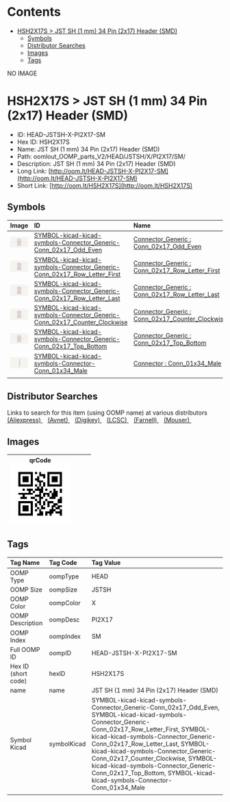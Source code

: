 



Contents
========

* [HSH2X17S > JST SH (1 mm) 34 Pin (2x17) Header (SMD)](#hsh2x17s--jst-sh-1-mm-34-pin-2x17-header-smd)
	* [Symbols](#symbols)
	* [Distributor Searches](#distributor-searches)
	* [Images](#images)
	* [Tags](#tags)
  
NO IMAGE  
# HSH2X17S > JST SH (1 mm) 34 Pin (2x17) Header (SMD)

- ID: HEAD-JSTSH-X-PI2X17-SM
- Hex ID: HSH2X17S
- Name: JST SH (1 mm) 34 Pin (2x17) Header (SMD)
- Path: oomlout_OOMP_parts_V2/HEAD/JSTSH/X/PI2X17/SM/
- Description: JST SH (1 mm) 34 Pin (2x17) Header (SMD)
- Long Link: [http://oom.lt/HEAD-JSTSH-X-PI2X17-SM](http://oom.lt/HEAD-JSTSH-X-PI2X17-SM)
- Short Link: [http://oom.lt/HSH2X17S](http://oom.lt/HSH2X17S)

## Symbols
  

|Image|ID|Name|
| :--- | :--- | :--- |
|[![](https://raw.githubusercontent.com/oomlout/oomlout_OOMP_eda_V2/main/SYMBOL/kicad/kicad-symbols/Connector_Generic/Conn_02x17_Odd_Even/image_140.png)](https://github.com/oomlout/oomlout_OOMP_eda_V2/tree/main/SYMBOL/kicad/kicad-symbols/Connector_Generic/Conn_02x17_Odd_Even/)|[SYMBOL-kicad-kicad-symbols-Connector_Generic-Conn_02x17_Odd_Even](https://github.com/oomlout/oomlout_OOMP_eda_V2/tree/main/SYMBOL/kicad/kicad-symbols/Connector_Generic/Conn_02x17_Odd_Even/)|[Connector_Generic : Conn_02x17_Odd_Even](https://github.com/oomlout/oomlout_OOMP_eda_V2/tree/main/SYMBOL/kicad/kicad-symbols/Connector_Generic/Conn_02x17_Odd_Even/)|
|[![](https://raw.githubusercontent.com/oomlout/oomlout_OOMP_eda_V2/main/SYMBOL/kicad/kicad-symbols/Connector_Generic/Conn_02x17_Row_Letter_First/image_140.png)](https://github.com/oomlout/oomlout_OOMP_eda_V2/tree/main/SYMBOL/kicad/kicad-symbols/Connector_Generic/Conn_02x17_Row_Letter_First/)|[SYMBOL-kicad-kicad-symbols-Connector_Generic-Conn_02x17_Row_Letter_First](https://github.com/oomlout/oomlout_OOMP_eda_V2/tree/main/SYMBOL/kicad/kicad-symbols/Connector_Generic/Conn_02x17_Row_Letter_First/)|[Connector_Generic : Conn_02x17_Row_Letter_First](https://github.com/oomlout/oomlout_OOMP_eda_V2/tree/main/SYMBOL/kicad/kicad-symbols/Connector_Generic/Conn_02x17_Row_Letter_First/)|
|[![](https://raw.githubusercontent.com/oomlout/oomlout_OOMP_eda_V2/main/SYMBOL/kicad/kicad-symbols/Connector_Generic/Conn_02x17_Row_Letter_Last/image_140.png)](https://github.com/oomlout/oomlout_OOMP_eda_V2/tree/main/SYMBOL/kicad/kicad-symbols/Connector_Generic/Conn_02x17_Row_Letter_Last/)|[SYMBOL-kicad-kicad-symbols-Connector_Generic-Conn_02x17_Row_Letter_Last](https://github.com/oomlout/oomlout_OOMP_eda_V2/tree/main/SYMBOL/kicad/kicad-symbols/Connector_Generic/Conn_02x17_Row_Letter_Last/)|[Connector_Generic : Conn_02x17_Row_Letter_Last](https://github.com/oomlout/oomlout_OOMP_eda_V2/tree/main/SYMBOL/kicad/kicad-symbols/Connector_Generic/Conn_02x17_Row_Letter_Last/)|
|[![](https://raw.githubusercontent.com/oomlout/oomlout_OOMP_eda_V2/main/SYMBOL/kicad/kicad-symbols/Connector_Generic/Conn_02x17_Counter_Clockwise/image_140.png)](https://github.com/oomlout/oomlout_OOMP_eda_V2/tree/main/SYMBOL/kicad/kicad-symbols/Connector_Generic/Conn_02x17_Counter_Clockwise/)|[SYMBOL-kicad-kicad-symbols-Connector_Generic-Conn_02x17_Counter_Clockwise](https://github.com/oomlout/oomlout_OOMP_eda_V2/tree/main/SYMBOL/kicad/kicad-symbols/Connector_Generic/Conn_02x17_Counter_Clockwise/)|[Connector_Generic : Conn_02x17_Counter_Clockwise](https://github.com/oomlout/oomlout_OOMP_eda_V2/tree/main/SYMBOL/kicad/kicad-symbols/Connector_Generic/Conn_02x17_Counter_Clockwise/)|
|[![](https://raw.githubusercontent.com/oomlout/oomlout_OOMP_eda_V2/main/SYMBOL/kicad/kicad-symbols/Connector_Generic/Conn_02x17_Top_Bottom/image_140.png)](https://github.com/oomlout/oomlout_OOMP_eda_V2/tree/main/SYMBOL/kicad/kicad-symbols/Connector_Generic/Conn_02x17_Top_Bottom/)|[SYMBOL-kicad-kicad-symbols-Connector_Generic-Conn_02x17_Top_Bottom](https://github.com/oomlout/oomlout_OOMP_eda_V2/tree/main/SYMBOL/kicad/kicad-symbols/Connector_Generic/Conn_02x17_Top_Bottom/)|[Connector_Generic : Conn_02x17_Top_Bottom](https://github.com/oomlout/oomlout_OOMP_eda_V2/tree/main/SYMBOL/kicad/kicad-symbols/Connector_Generic/Conn_02x17_Top_Bottom/)|
|[![](https://raw.githubusercontent.com/oomlout/oomlout_OOMP_eda_V2/main/SYMBOL/kicad/kicad-symbols/Connector/Conn_01x34_Male/image_140.png)](https://github.com/oomlout/oomlout_OOMP_eda_V2/tree/main/SYMBOL/kicad/kicad-symbols/Connector/Conn_01x34_Male/)|[SYMBOL-kicad-kicad-symbols-Connector-Conn_01x34_Male](https://github.com/oomlout/oomlout_OOMP_eda_V2/tree/main/SYMBOL/kicad/kicad-symbols/Connector/Conn_01x34_Male/)|[Connector : Conn_01x34_Male](https://github.com/oomlout/oomlout_OOMP_eda_V2/tree/main/SYMBOL/kicad/kicad-symbols/Connector/Conn_01x34_Male/)|
||||

## Distributor Searches
  
Links to search for this item (using OOMP name) at various distributors  
[(Aliexpress) ](https://www.aliexpress.com/wholesale?SearchText=1117JST+SH+1+mm+34+Pin+2x17+Header+SMD)&nbsp;&nbsp;&nbsp;[(Avnet) ](https://www.avnet.com/shop/us/search/JST+SH+1+mm+34+Pin+2x17+Header+SMD)&nbsp;&nbsp;&nbsp;[(Digikey) ](https://www.digikey.co.uk/en/products/result?s=JST+SH+1+mm+34+Pin+2x17+Header+SMD)&nbsp;&nbsp;&nbsp;[(LCSC) ](https://www.lcsc.com/search?q=JST+SH+1+mm+34+Pin+2x17+Header+SMD)&nbsp;&nbsp;&nbsp;[(Farnell) ](https://uk.farnell.com/search?st=JST+SH+1+mm+34+Pin+2x17+Header+SMD)&nbsp;&nbsp;&nbsp;[(Mouser) ](https://www.mouser.com/c/?q=JST+SH+1+mm+34+Pin+2x17+Header+SMD)&nbsp;&nbsp;&nbsp;
## Images
  

|qrCode<br>[![](https://raw.githubusercontent.com/oomlout/oomlout_OOMP_parts_V2/main/HEAD/JSTSH/X/PI2X17/SM/qrCode_140.png)](https://github.com/oomlout/oomlout_OOMP_parts_V2/tree/main/HEAD/JSTSH/X/PI2X17/SM/qrCode.png)||||
| :---: | :---: | :---: | :---: |

## Tags
  

|Tag Name|Tag Code|Tag Value|
| :--- | :--- | :--- |
|OOMP Type|oompType|HEAD|
|OOMP Size|oompSize|JSTSH|
|OOMP Color|oompColor|X|
|OOMP Description|oompDesc|PI2X17|
|OOMP Index|oompIndex|SM|
|Full OOMP ID|oompID|HEAD-JSTSH-X-PI2X17-SM|
|Hex ID (short code)|hexID|HSH2X17S|
|name|name|JST SH (1 mm) 34 Pin (2x17) Header (SMD)|
|Symbol Kicad|symbolKicad|SYMBOL-kicad-kicad-symbols-Connector_Generic-Conn_02x17_Odd_Even, SYMBOL-kicad-kicad-symbols-Connector_Generic-Conn_02x17_Row_Letter_First, SYMBOL-kicad-kicad-symbols-Connector_Generic-Conn_02x17_Row_Letter_Last, SYMBOL-kicad-kicad-symbols-Connector_Generic-Conn_02x17_Counter_Clockwise, SYMBOL-kicad-kicad-symbols-Connector_Generic-Conn_02x17_Top_Bottom, SYMBOL-kicad-kicad-symbols-Connector-Conn_01x34_Male|
||||
